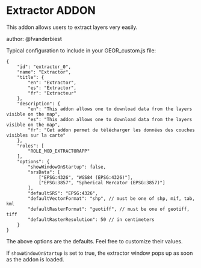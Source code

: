Extractor ADDON
================

This addon allows users to extract layers very easily.

author: @fvanderbiest

Typical configuration to include in your GEOR_custom.js file:

    {
        "id": "extractor_0",
        "name": "Extractor",
        "title": {
            "en": "Extractor",
            "es": "Extractor",
            "fr": "Extracteur"
        },
        "description": {
            "en": "This addon allows one to download data from the layers visible on the map",
            "es": "This addon allows one to download data from the layers visible on the map",
            "fr": "Cet addon permet de télécharger les données des couches visibles sur la carte"
        },
        "roles": [
            "ROLE_MOD_EXTRACTORAPP"
        ],
        "options": {
            "showWindowOnStartup": false,
            "srsData": [
                ["EPSG:4326", "WGS84 (EPSG:4326)"],
                ["EPSG:3857", "Spherical Mercator (EPSG:3857)"]
            ],
            "defaultSRS": "EPSG:4326",
            "defaultVectorFormat": "shp", // must be one of shp, mif, tab, kml
            "defaultRasterFormat": "geotiff", // must be one of geotiff, tiff
            "defaultRasterResolution": 50 // in centimeters
        }
    }

The above options are the defaults. Feel free to customize their values.

If ```showWindowOnStartup``` is set to true, the extractor window pops up as soon as the addon is loaded.